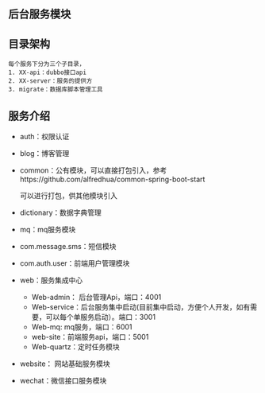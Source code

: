 ## 后台服务模块

## 目录架构
    每个服务下分为三个子目录，
    1. XX-api：dubbo接口api
    2. XX-server：服务的提供方
    3. migrate：数据库脚本管理工具
## 服务介绍

- auth：权限认证

- blog：博客管理

- common：公有模块，可以直接打包引入，参考https://github.com/alfredhua/common-spring-boot-start

  可以进行打包，供其他模块引入

- dictionary：数据字典管理

- mq：mq服务模块

- com.message.sms：短信模块

- com.auth.user：前端用户管理模块

- web：服务集成中心

  - Web-admin： 后台管理Api，端口：4001
  - Web-service：后台服务集中启动(目前集中启动，方便个人开发，如有需要，可以每个单服务启动）。端口：3001
  - Web-mq: mq服务，端口：6001
  - web-site：前端服务api，端口：5001
  - Web-quartz：定时任务模块

- website： 网站基础服务模块
- wechat：微信接口服务模块


  